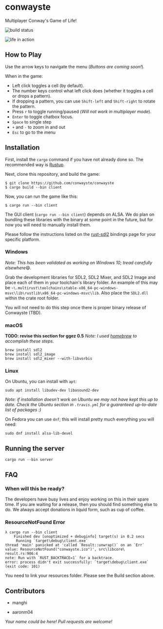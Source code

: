 # conwayste

Multiplayer Conway's Game of Life!

![build status](https://api.travis-ci.com/conwayste/conwayste.svg?branch=master)

![life in action](https://giant.gfycat.com/BlaringTidyDutchsmoushond.gif)

## How to Play

Use the arrow keys to navigate the menu (*Buttons are coming soon!*).

When in the game:

* Left click toggles a cell (by default).
* The number keys control what left click does (whether it toggles a cell or drops a pattern).
* If dropping a pattern, you can use `Shift-left` and `Shift-right` to rotate the pattern.
* Press `r` to toggle running/paused (*Will not work in multiplayer mode*).
* `Enter` to toggle chatbox focus.
* `Space` to single step
* `+` and `-` to zoom in and out
* `Esc` to go to the menu

## Installation
First, install the `cargo` command if you have not already done so. The recommended way is [Rustup](https://rustup.rs/).

Next, clone this repository, and build the game:

```
$ git clone https://github.com/conwayste/conwayste
$ cargo build --bin client
```

Now, you can run the game like this:

```
$ cargo run --bin client
```

The GUI client (`cargo run --bin client`) depends on ALSA. We do plan on bundling these libraries with the binary at some point in the future, but for now you will need to manually install them.

Please follow the instructions listed on the [rust-sdl2](https://github.com/Rust-SDL2/rust-sdl2) bindings page for your specific platform.

### Windows
_Note: This has been validated as working on Windows 10; tread carefully elsewhere_:smile:_._

Grab the development libraries for SDL2, SDL2 Mixer, and SDL2 Image and place each of them in your toolchain's library folder. An example of this may be `~\.multirust\toolchains\stable-x86_64-pc-windows-msvc\lib\rustlib\x86_64-pc-windows-msvc\lib`.
Also place the `SDL2.dll` within the crate root folder.

You will not need to do this step once there is proper binary release of Conwayste (TBD).

### macOS

**TODO: revise this section for ggez 0.5**
_Note: I used [homebrew](https://brew.sh/) to accomplish these steps._
```
brew install sdl2
brew install sdl2_image 
brew install sdl2_mixer --with-libvorbis

```

### Linux

On Ubuntu, you can install with `apt`:

```
sudo apt install libudev-dev libasound2-dev
```

_Note: if installation doesn't work on Ubuntu we may not have kept this up to date. Check the Ubuntu section in `.travis.yml` for a guaranteed up-to-date list of packages :)_

On Fedora you can use `dnf`; this will install pretty much everything you will need:

```
sudo dnf install alsa-lib-devel
```

## Running the server

```
cargo run --bin server
```

## FAQ

### When will this be ready?

The developers have busy lives and enjoy working on this in their spare time. If you are waiting for a release, then you should find something else to do. We always accept donations in liquid form, such as cup of coffee.

### ResourceNotFound Error
```
λ cargo run --bin client                                                                                                
    Finished dev [unoptimized + debuginfo] target(s) in 0.2 secs                                                        
     Running `target\debug\client.exe`                                                                                  
thread 'main' panicked at 'called `Result::unwrap()` on an `Err` value: ResourceNotFound("conwayste.ico")', src\libcore\
result.rs:906:4                                                                                                         
note: Run with `RUST_BACKTRACE=1` for a backtrace.                                                                      
error: process didn't exit successfully: `target\debug\client.exe` (exit code: 101)                                     
```
You need to link your resources folder. Please see the Build section above.

## Contributors

* manghi

* aaronm04

_Your name could be here! Pull requests are welcome!_
